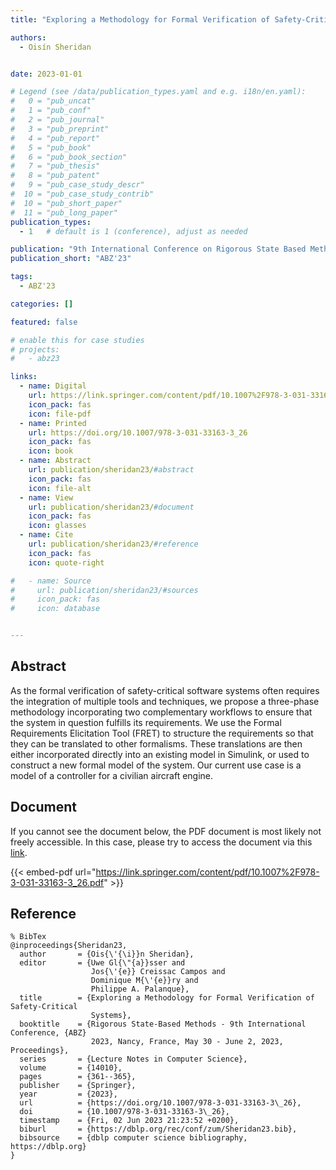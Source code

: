 ```yaml
---
title: "Exploring a Methodology for Formal Verification of Safety-Critical Systems"

authors:
  - Oisín Sheridan


date: 2023-01-01

# Legend (see /data/publication_types.yaml and e.g. i18n/en.yaml): 
#   0 = "pub_uncat"
#   1 = "pub_conf"
#   2 = "pub_journal"
#   3 = "pub_preprint"
#   4 = "pub_report"
#   5 = "pub_book"
#   6 = "pub_book_section"
#   7 = "pub_thesis"
#   8 = "pub_patent"
#   9 = "pub_case_study_descr"
#  10 = "pub_case_study_contrib"
#  10 = "pub_short_paper"
#  11 = "pub_long_paper"
publication_types:
  - 1   # default is 1 (conference), adjust as needed

publication: "9th International Conference on Rigorous State Based Methods (ABZ'23)"
publication_short: "ABZ'23"

tags:
  - ABZ'23

categories: []

featured: false

# enable this for case studies
# projects:
#   - abz23

links:
  - name: Digital
    url: https://link.springer.com/content/pdf/10.1007%2F978-3-031-33163-3_26.pdf
    icon_pack: fas
    icon: file-pdf
  - name: Printed
    url: https://doi.org/10.1007/978-3-031-33163-3_26
    icon_pack: fas
    icon: book
  - name: Abstract
    url: publication/sheridan23/#abstract
    icon_pack: fas
    icon: file-alt
  - name: View
    url: publication/sheridan23/#document
    icon_pack: fas
    icon: glasses
  - name: Cite
    url: publication/sheridan23/#reference
    icon_pack: fas
    icon: quote-right

#   - name: Source
#     url: publication/sheridan23/#sources
#     icon_pack: fas
#     icon: database


---
```


## Abstract

As the formal verification of safety-critical software systems often requires the integration of multiple tools and techniques, we propose a three-phase methodology incorporating two complementary workflows to ensure that the system in question fulfills its requirements. We use the Formal Requirements Elicitation Tool (FRET) to structure the requirements so that they can be translated to other formalisms. These translations are then either incorporated directly into an existing model in Simulink, or used to construct a new formal model of the system. Our current use case is a model of a controller for a civilian aircraft engine.

## Document

If you cannot see the document below, the PDF document is most likely not freely accessible. In this case, please try to access the document via this <a href="https://link.springer.com/content/pdf/10.1007%2F978-3-031-33163-3_26.pdf">link</a>.

{{< embed-pdf url="https://link.springer.com/content/pdf/10.1007%2F978-3-031-33163-3_26.pdf" >}}

## Reference

```
% BibTex
@inproceedings{Sheridan23,
  author       = {Ois{\'{\i}}n Sheridan},
  editor       = {Uwe Gl{\"{a}}sser and
                  Jos{\'{e}} Creissac Campos and
                  Dominique M{\'{e}}ry and
                  Philippe A. Palanque},
  title        = {Exploring a Methodology for Formal Verification of Safety-Critical
                  Systems},
  booktitle    = {Rigorous State-Based Methods - 9th International Conference, {ABZ}
                  2023, Nancy, France, May 30 - June 2, 2023, Proceedings},
  series       = {Lecture Notes in Computer Science},
  volume       = {14010},
  pages        = {361--365},
  publisher    = {Springer},
  year         = {2023},
  url          = {https://doi.org/10.1007/978-3-031-33163-3\_26},
  doi          = {10.1007/978-3-031-33163-3\_26},
  timestamp    = {Fri, 02 Jun 2023 21:23:52 +0200},
  biburl       = {https://dblp.org/rec/conf/zum/Sheridan23.bib},
  bibsource    = {dblp computer science bibliography, https://dblp.org}
}


```

<!-- # add information for case study papers (if available)
## Sources

- **Used formal method:**
  [ASM](/method/asm)
- **Resources and tools:**
  Asmeta

For more information, please contact the <a href ="mailto:silvia.bonfanti@unibg.it;arcaini@nii.ac.jp;angelo.gargantini@unibg.it;scandurra@unibg.it;elvinia.riccobene@unimi.it">authors</a>-->

